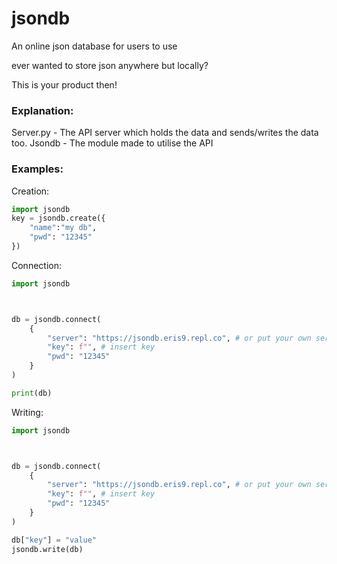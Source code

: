 # jsondb
An online json database for users to use

ever wanted to store json anywhere but locally?

This is your product then!

### Explanation:
Server.py - The API server which holds the data and sends/writes the data too.
Jsondb - The module made to utilise the API


### Examples:

Creation:
```python
import jsondb
key = jsondb.create({
	"name":"my db",
	"pwd": "12345"
})
```

Connection:
```python
import jsondb



db = jsondb.connect(
	{
		"server": "https://jsondb.eris9.repl.co", # or put your own server 
		"key": f"", # insert key
		"pwd": "12345"
	}
)

print(db)
```

Writing:

```python
import jsondb



db = jsondb.connect(
	{
		"server": "https://jsondb.eris9.repl.co", # or put your own server 
		"key": f"", # insert key
		"pwd": "12345"
	}
)

db["key"] = "value"
jsondb.write(db)
```

